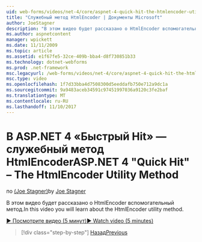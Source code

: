 ```yaml
---
uid: web-forms/videos/net-4/core/aspnet-4-quick-hit-the-htmlencoder-utility-method
title: "Служебный метод HtmlEncoder | Документы Microsoft"
author: JoeStagner
description: "В этом видео будет рассказано о HtmlEncoder вспомогательный метод."
ms.author: aspnetcontent
manager: wpickett
ms.date: 11/11/2009
ms.topic: article
ms.assetid: e1f67fe5-32ce-409b-bba4-d8f730851b33
ms.technology: dotnet-webforms
ms.prod: .net-framework
msc.legacyurl: /web-forms/videos/net-4/core/aspnet-4-quick-hit-the-htmlencoder-utility-method
msc.type: video
ms.openlocfilehash: 1f7d33bba4d7508300d5eeddafb750e712a9dc1a
ms.sourcegitcommit: 9a9483aceb34591c97451997036a9120c3fe2baf
ms.translationtype: MT
ms.contentlocale: ru-RU
ms.lasthandoff: 11/10/2017
---
```

<a name="aspnet-4-quick-hit--the-htmlencoder-utility-method"></a><span data-ttu-id="2a666-103">В ASP.NET 4 «Быстрый Hit» — служебный метод HtmlEncoder</span><span class="sxs-lookup"><span data-stu-id="2a666-103">ASP.NET 4 "Quick Hit" – The HtmlEncoder Utility Method</span></span>
====================
<span data-ttu-id="2a666-104">по [(Joe Stagner)](https://github.com/JoeStagner)</span><span class="sxs-lookup"><span data-stu-id="2a666-104">by [Joe Stagner](https://github.com/JoeStagner)</span></span>

<span data-ttu-id="2a666-105">В этом видео будет рассказано о HtmlEncoder вспомогательный метод.</span><span class="sxs-lookup"><span data-stu-id="2a666-105">In this video you will learn about the HtmlEncoder utility method.</span></span>

[<span data-ttu-id="2a666-106">&#9654; Посмотрите видео (5 минут)</span><span class="sxs-lookup"><span data-stu-id="2a666-106">&#9654; Watch video (5 minutes)</span></span>](https://channel9.msdn.com/Blogs/ASP-NET-Site-Videos/aspnet-4-quick-hit-the-htmlencoder-utility-method)

>[!div class="step-by-step"]
[<span data-ttu-id="2a666-107">Назад</span><span class="sxs-lookup"><span data-stu-id="2a666-107">Previous</span></span>](aspnet-4-quick-hit-predictable-client-ids.md)
